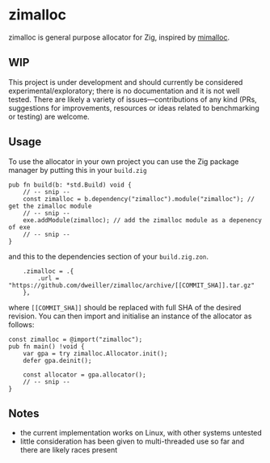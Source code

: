 # zimalloc

zimalloc is general purpose allocator for Zig, inspired by [mimalloc](https://github.com/microsoft/mimalloc).

## WIP

This project is under development and should currently be considered experimental/exploratory; there is no documentation and it is not well tested. There are likely a variety of issues—contributions of any kind (PRs, suggestions for improvements, resources or ideas related to benchmarking or testing) are welcome.

## Usage

To use the allocator in your own project you can use the Zig package manager by putting this in your `build.zig`
```zig
pub fn build(b: *std.Build) void {
    // -- snip --
    const zimalloc = b.dependency("zimalloc").module("zimalloc"); // get the zimalloc module
    // -- snip --
    exe.addModule(zimalloc); // add the zimalloc module as a depenency of exe
    // -- snip --
}
```
and this to the dependencies section of your `build.zig.zon`.
```zig
    .zimalloc = .{
        .url = "https://github.com/dweiller/zimalloc/archive/[[COMMIT_SHA]].tar.gz"
    },
```
where `[[COMMIT_SHA]]` should be replaced with full SHA of the desired revision. You can then import and
initialise an instance of the allocator as follows:
```zig
const zimalloc = @import("zimalloc");
pub fn main() !void {
    var gpa = try zimalloc.Allocator.init();
    defer gpa.deinit();

    const allocator = gpa.allocator();
    // -- snip --
}
```

## Notes

  - the current implementation works on Linux, with other systems untested
  - little consideration has been given to multi-threaded use so far and there are likely races present
